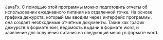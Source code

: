 JavaFx. C помощью этой программы можно подготовить отчеты об использовании ежедневного питания на отдаленной точке. На основе графика дежурств, который мы вводим через интерфейс программы, она создает необходимые отчетные документы. Такие как график дежурств в формате exel, ведомость выдачи в формате word, и заявление для получения питания на следующий месяц в формате word.
